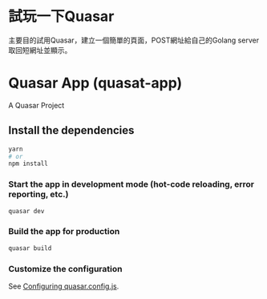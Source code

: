 # 試玩一下Quasar
主要目的試用Quasar，建立一個簡單的頁面，POST網址給自己的Golang server取回短網址並顯示。

# Quasar App (quasat-app)

A Quasar Project

## Install the dependencies
```bash
yarn
# or
npm install
```

### Start the app in development mode (hot-code reloading, error reporting, etc.)
```bash
quasar dev
```


### Build the app for production
```bash
quasar build
```

### Customize the configuration
See [Configuring quasar.config.js](https://v2.quasar.dev/quasar-cli-vite/quasar-config-js).
